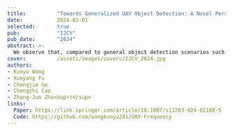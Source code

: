 ```yaml
---
title:          "Towards Generalized UAV Object Detection: A Novel Perspective from Frequency Domain Disentanglement"
date:           2024-03-01
selected:       true
pub:            "IJCV"
pub_date:       "2024"
abstract: >-
  We observe that, compared to general object detection scenarios such as autonomous driving or video surveillance, where objects are typically larger, the detection of small objects in UAV-captured images reveals more pronounced differences in how different frequency bands affect network generalization. This observation offers a stronger rationale for the specificity and suitability of applying frequency domain disentanglement in small-object detection tasks.
cover:          /assets/images/covers/IJCV_2024.jpg
authors:
- Kunyu Wang
- Xueyang Fu
- Chengjie Ge
- Chengzhi Cao
- Zheng-Jun Zha<sup>†</sup>
links:
  Paper: https://link.springer.com/article/10.1007/s11263-024-02108-5
  Code: https://github.com/wangkunyu241/UAV-Frequency
---
```

